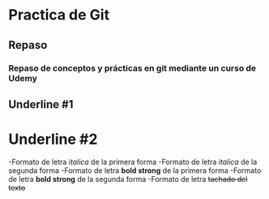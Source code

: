 # Practica de Git 
## Repaso
### Repaso de conceptos y prácticas en git mediante un curso de Udemy

Underline #1
------------------------

Underline #2
========================

-Formato de letra *italica* de la primera forma 
-Formato de letra _italica_ de la segunda forma 
-Formato de letra **bold  strong** de la primera forma 
-Formato de letra __bold  strong__ de la segunda forma 
-Formato de letra ~~tachado del texto~~

